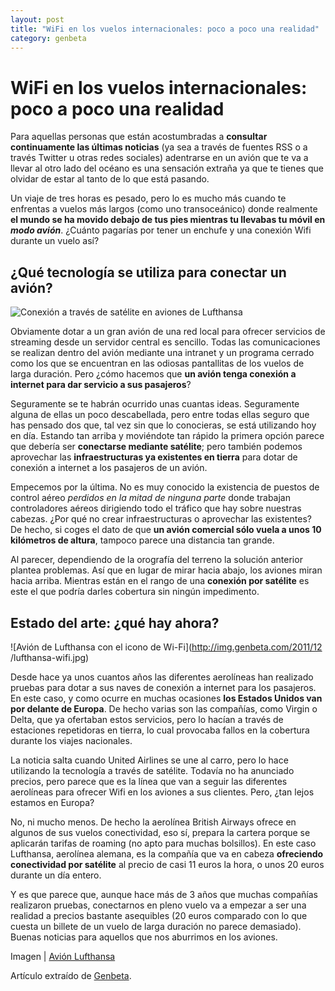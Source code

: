 ```yaml
---
layout: post
title: "WiFi en los vuelos internacionales: poco a poco una realidad"
category: genbeta
---
```


# WiFi en los vuelos internacionales: poco a poco una realidad

Para aquellas personas que están acostumbradas a **consultar continuamente las
últimas noticias** (ya sea a través de fuentes RSS o a través Twitter u otras
redes sociales) adentrarse en un avión que te va a llevar al otro lado del
océano es una sensación extraña ya que te tienes que olvidar de estar al tanto
de lo que está pasando.

Un viaje de tres horas es pesado, pero lo es mucho más cuando te enfrentas a
vuelos más largos (como uno transoceánico) donde realmente **el mundo se ha
movido debajo de tus pies mientras tu llevabas tu móvil en _modo avión_**.
¿Cuánto pagarías por tener un enchufe y una conexión Wifi durante un vuelo
así?  
  

## ¿Qué tecnología se utiliza para conectar un avión?

  
![Conexión a través de satélite en aviones de
Lufthansa](http://img.genbeta.com/2011/12/conexion-satelite-lufthansa.jpg)

Obviamente dotar a un gran avión de una red local para ofrecer servicios de
streaming desde un servidor central es sencillo. Todas las comunicaciones se
realizan dentro del avión mediante una intranet y un programa cerrado como los
que se encuentran en las odiosas pantallitas de los vuelos de larga duración.
Pero ¿cómo hacemos que **un avión tenga conexión a internet para dar servicio
a sus pasajeros**?

Seguramente se te habrán ocurrido unas cuantas ideas. Seguramente alguna de
ellas un poco descabellada, pero entre todas ellas seguro que has pensado dos
que, tal vez sin que lo conocieras, se está utilizando hoy en día. Estando tan
arriba y moviéndote tan rápido la primera opción parece que debería ser
**conectarse mediante satélite**; pero también podemos aprovechar las
**infraestructuras ya existentes en tierra** para dotar de conexión a internet
a los pasajeros de un avión.

Empecemos por la última. No es muy conocido la existencia de puestos de
control aéreo _perdidos en la mitad de ninguna parte_ donde trabajan
controladores aéreos dirigiendo todo el tráfico que hay sobre nuestras
cabezas. ¿Por qué no crear infraestructuras o aprovechar las existentes? De
hecho, si coges el dato de que **un avión comercial sólo vuela a unos 10
kilómetros de altura**, tampoco parece una distancia tan grande.

Al parecer, dependiendo de la orografía del terreno la solución anterior
plantea problemas. Así que en lugar de mirar hacia abajo, los aviones miran
hacia arriba. Mientras están en el rango de una **conexión por satélite** es
este el que podría darles cobertura sin ningún impedimento.

## Estado del arte: ¿qué hay ahora?

  
![Avión de Lufthansa con el icono de Wi-Fi](http://img.genbeta.com/2011/12
/lufthansa-wifi.jpg)

Desde hace ya unos cuantos años las diferentes aerolíneas han realizado
pruebas para dotar a sus naves de conexión a internet para los pasajeros. En
este caso, y como ocurre en muchas ocasiones **los Estados Unidos van por
delante de Europa**. De hecho varias son las compañías, como Virgin o Delta,
que ya ofertaban estos servicios, pero lo hacían a través de estaciones
repetidoras en tierra, lo cual provocaba fallos en la cobertura durante los
viajes nacionales.

La noticia salta cuando United Airlines se une al carro, pero lo hace
utilizando la tecnología a través de satélite. Todavía no ha anunciado
precios, pero parece que es la línea que van a seguir las diferentes
aerolíneas para ofrecer Wifi en los aviones a sus clientes. Pero, ¿tan lejos
estamos en Europa?

No, ni mucho menos. De hecho la aerolínea British Airways ofrece en algunos de
sus vuelos conectividad, eso sí, prepara la cartera porque se aplicarán
tarifas de roaming (no apto para muchas bolsillos). En este caso Lufthansa,
aerolínea alemana, es la compañía que va en cabeza **ofreciendo conectividad
por satélite** al precio de casi 11 euros la hora, o unos 20 euros durante un
día entero.

Y es que parece que, aunque hace más de 3 años que muchas compañías realizaron
pruebas, conectarnos en pleno vuelo va a empezar a ser una realidad a precios
bastante asequibles (20 euros comparado con lo que cuesta un billete de un
vuelo de larga duración no parece demasiado). Buenas noticias para aquellos
que nos aburrimos en los aviones.

Imagen | [Avión Lufthansa](http://www.flickr.com/photos/caribb/194965685/)

Artículo extraído de [Genbeta](http://www.genbeta.com).